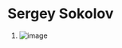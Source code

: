 # Sergey Sokolov
1.  ![image](https://user-images.githubusercontent.com/93119897/155093799-aeaec380-6f67-40ce-8714-fd8ab93d36c9.png)
</br>

